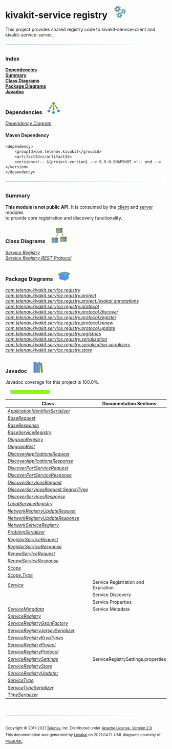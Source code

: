 # kivakit-service registry &nbsp;&nbsp;![](documentation/images/gears-40.png)

This project provides shared registry code to kivakit-service-client and kivakit-service-server.

![](documentation/images/horizontal-line.png)

### Index

[**Dependencies**](#dependencies)  
[**Summary**](#summary)  
[**Class Diagrams**](#class-diagrams)  
[**Package Diagrams**](#package-diagrams)  
[**Javadoc**](#javadoc)

### Dependencies <a name="dependencies"></a> &nbsp;&nbsp; ![](documentation/images/dependencies-40.png)

[*Dependency Diagram*](documentation/diagrams/dependencies.svg)

#### Maven Dependency

    <dependency>
        <groupId>com.telenav.kivakit</groupId>
        <artifactId></artifactId>
        <version><!-- ${project-version} --> 0.9.0-SNAPSHOT <!-- end --></version>
    </dependency>
![](documentation/images/horizontal-line.png)

[//]: # (start-user-text)

### Summary <a name = "summary"></a>

**This module is not public API**. It is consumed by the [client](../client/README.md) and [server](../server/README.md) modules  
to provide core registration and discovery functionality.

[//]: # (end-user-text)

### Class Diagrams <a name="class-diagrams"></a> &nbsp; &nbsp; ![](documentation/images/diagram-48.png)

[*Service Registry*](documentation/diagrams/diagram-registry.svg)  
[*Service Registry REST Protocol*](documentation/diagrams/diagram-rest.svg)  

### Package Diagrams <a name="package-diagrams"></a> &nbsp;&nbsp; ![](documentation/images/box-40.png)

[*com.telenav.kivakit.service.registry*](documentation/diagrams/com.telenav.kivakit.service.registry.svg)  
[*com.telenav.kivakit.service.registry.project*](documentation/diagrams/com.telenav.kivakit.service.registry.project.svg)  
[*com.telenav.kivakit.service.registry.project.lexakai.annotations*](documentation/diagrams/com.telenav.kivakit.service.registry.project.lexakai.annotations.svg)  
[*com.telenav.kivakit.service.registry.protocol*](documentation/diagrams/com.telenav.kivakit.service.registry.protocol.svg)  
[*com.telenav.kivakit.service.registry.protocol.discover*](documentation/diagrams/com.telenav.kivakit.service.registry.protocol.discover.svg)  
[*com.telenav.kivakit.service.registry.protocol.register*](documentation/diagrams/com.telenav.kivakit.service.registry.protocol.register.svg)  
[*com.telenav.kivakit.service.registry.protocol.renew*](documentation/diagrams/com.telenav.kivakit.service.registry.protocol.renew.svg)  
[*com.telenav.kivakit.service.registry.protocol.update*](documentation/diagrams/com.telenav.kivakit.service.registry.protocol.update.svg)  
[*com.telenav.kivakit.service.registry.registries*](documentation/diagrams/com.telenav.kivakit.service.registry.registries.svg)  
[*com.telenav.kivakit.service.registry.serialization*](documentation/diagrams/com.telenav.kivakit.service.registry.serialization.svg)  
[*com.telenav.kivakit.service.registry.serialization.serializers*](documentation/diagrams/com.telenav.kivakit.service.registry.serialization.serializers.svg)  
[*com.telenav.kivakit.service.registry.store*](documentation/diagrams/com.telenav.kivakit.service.registry.store.svg)  

### Javadoc <a name="javadoc"></a> &nbsp;&nbsp; ![](documentation/images/books-40.png)

Javadoc coverage for this project is 100.0%.  
  
&nbsp; &nbsp;  ![](documentation/images/meter-100-12.png)



| Class | Documentation Sections |
|---|---|
| [*ApplicationIdentifierSerializer*](https://telenav.github.io/kivakit/javadoc/kivakit.service.registry/com/telenav/kivakit/service/registry/serialization/serializers/ApplicationIdentifierSerializer.html) |  |  
| [*BaseRequest*](https://telenav.github.io/kivakit/javadoc/kivakit.service.registry/com/telenav/kivakit/service/registry/protocol/BaseRequest.html) |  |  
| [*BaseResponse*](https://telenav.github.io/kivakit/javadoc/kivakit.service.registry/com/telenav/kivakit/service/registry/protocol/BaseResponse.html) |  |  
| [*BaseServiceRegistry*](https://telenav.github.io/kivakit/javadoc/kivakit.service.registry/com/telenav/kivakit/service/registry/registries/BaseServiceRegistry.html) |  |  
| [*DiagramRegistry*](https://telenav.github.io/kivakit/javadoc/kivakit.service.registry/com/telenav/kivakit/service/registry/project/lexakai/annotations/DiagramRegistry.html) |  |  
| [*DiagramRest*](https://telenav.github.io/kivakit/javadoc/kivakit.service.registry/com/telenav/kivakit/service/registry/project/lexakai/annotations/DiagramRest.html) |  |  
| [*DiscoverApplicationsRequest*](https://telenav.github.io/kivakit/javadoc/kivakit.service.registry/com/telenav/kivakit/service/registry/protocol/discover/DiscoverApplicationsRequest.html) |  |  
| [*DiscoverApplicationsResponse*](https://telenav.github.io/kivakit/javadoc/kivakit.service.registry/com/telenav/kivakit/service/registry/protocol/discover/DiscoverApplicationsResponse.html) |  |  
| [*DiscoverPortServiceRequest*](https://telenav.github.io/kivakit/javadoc/kivakit.service.registry/com/telenav/kivakit/service/registry/protocol/discover/DiscoverPortServiceRequest.html) |  |  
| [*DiscoverPortServiceResponse*](https://telenav.github.io/kivakit/javadoc/kivakit.service.registry/com/telenav/kivakit/service/registry/protocol/discover/DiscoverPortServiceResponse.html) |  |  
| [*DiscoverServicesRequest*](https://telenav.github.io/kivakit/javadoc/kivakit.service.registry/com/telenav/kivakit/service/registry/protocol/discover/DiscoverServicesRequest.html) |  |  
| [*DiscoverServicesRequest.SearchType*](https://telenav.github.io/kivakit/javadoc/kivakit.service.registry/com/telenav/kivakit/service/registry/protocol/discover/DiscoverServicesRequest.SearchType.html) |  |  
| [*DiscoverServicesResponse*](https://telenav.github.io/kivakit/javadoc/kivakit.service.registry/com/telenav/kivakit/service/registry/protocol/discover/DiscoverServicesResponse.html) |  |  
| [*LocalServiceRegistry*](https://telenav.github.io/kivakit/javadoc/kivakit.service.registry/com/telenav/kivakit/service/registry/registries/LocalServiceRegistry.html) |  |  
| [*NetworkRegistryUpdateRequest*](https://telenav.github.io/kivakit/javadoc/kivakit.service.registry/com/telenav/kivakit/service/registry/protocol/update/NetworkRegistryUpdateRequest.html) |  |  
| [*NetworkRegistryUpdateResponse*](https://telenav.github.io/kivakit/javadoc/kivakit.service.registry/com/telenav/kivakit/service/registry/protocol/update/NetworkRegistryUpdateResponse.html) |  |  
| [*NetworkServiceRegistry*](https://telenav.github.io/kivakit/javadoc/kivakit.service.registry/com/telenav/kivakit/service/registry/registries/NetworkServiceRegistry.html) |  |  
| [*ProblemSerializer*](https://telenav.github.io/kivakit/javadoc/kivakit.service.registry/com/telenav/kivakit/service/registry/serialization/serializers/ProblemSerializer.html) |  |  
| [*RegisterServiceRequest*](https://telenav.github.io/kivakit/javadoc/kivakit.service.registry/com/telenav/kivakit/service/registry/protocol/register/RegisterServiceRequest.html) |  |  
| [*RegisterServiceResponse*](https://telenav.github.io/kivakit/javadoc/kivakit.service.registry/com/telenav/kivakit/service/registry/protocol/register/RegisterServiceResponse.html) |  |  
| [*RenewServiceRequest*](https://telenav.github.io/kivakit/javadoc/kivakit.service.registry/com/telenav/kivakit/service/registry/protocol/renew/RenewServiceRequest.html) |  |  
| [*RenewServiceResponse*](https://telenav.github.io/kivakit/javadoc/kivakit.service.registry/com/telenav/kivakit/service/registry/protocol/renew/RenewServiceResponse.html) |  |  
| [*Scope*](https://telenav.github.io/kivakit/javadoc/kivakit.service.registry/com/telenav/kivakit/service/registry/Scope.html) |  |  
| [*Scope.Type*](https://telenav.github.io/kivakit/javadoc/kivakit.service.registry/com/telenav/kivakit/service/registry/Scope.Type.html) |  |  
| [*Service*](https://telenav.github.io/kivakit/javadoc/kivakit.service.registry/com/telenav/kivakit/service/registry/Service.html) | Service Registration and Expiration |  
| | Service Discovery |  
| | Service Properties |  
| [*ServiceMetadata*](https://telenav.github.io/kivakit/javadoc/kivakit.service.registry/com/telenav/kivakit/service/registry/ServiceMetadata.html) | Service Metadata |  
| [*ServiceRegistry*](https://telenav.github.io/kivakit/javadoc/kivakit.service.registry/com/telenav/kivakit/service/registry/ServiceRegistry.html) |  |  
| [*ServiceRegistryGsonFactory*](https://telenav.github.io/kivakit/javadoc/kivakit.service.registry/com/telenav/kivakit/service/registry/serialization/ServiceRegistryGsonFactory.html) |  |  
| [*ServiceRegistryJerseySerializer*](https://telenav.github.io/kivakit/javadoc/kivakit.service.registry/com/telenav/kivakit/service/registry/serialization/ServiceRegistryJerseySerializer.html) |  |  
| [*ServiceRegistryKryoTypes*](https://telenav.github.io/kivakit/javadoc/kivakit.service.registry/com/telenav/kivakit/service/registry/project/ServiceRegistryKryoTypes.html) |  |  
| [*ServiceRegistryProject*](https://telenav.github.io/kivakit/javadoc/kivakit.service.registry/com/telenav/kivakit/service/registry/project/ServiceRegistryProject.html) |  |  
| [*ServiceRegistryProtocol*](https://telenav.github.io/kivakit/javadoc/kivakit.service.registry/com/telenav/kivakit/service/registry/protocol/ServiceRegistryProtocol.html) |  |  
| [*ServiceRegistrySettings*](https://telenav.github.io/kivakit/javadoc/kivakit.service.registry/com/telenav/kivakit/service/registry/ServiceRegistrySettings.html) | ServiceRegistrySettings.properties |  
| [*ServiceRegistryStore*](https://telenav.github.io/kivakit/javadoc/kivakit.service.registry/com/telenav/kivakit/service/registry/store/ServiceRegistryStore.html) |  |  
| [*ServiceRegistryUpdater*](https://telenav.github.io/kivakit/javadoc/kivakit.service.registry/com/telenav/kivakit/service/registry/ServiceRegistryUpdater.html) |  |  
| [*ServiceType*](https://telenav.github.io/kivakit/javadoc/kivakit.service.registry/com/telenav/kivakit/service/registry/ServiceType.html) |  |  
| [*ServiceTypeSerializer*](https://telenav.github.io/kivakit/javadoc/kivakit.service.registry/com/telenav/kivakit/service/registry/serialization/serializers/ServiceTypeSerializer.html) |  |  
| [*TimeSerializer*](https://telenav.github.io/kivakit/javadoc/kivakit.service.registry/com/telenav/kivakit/service/registry/serialization/serializers/TimeSerializer.html) |  |  

[//]: # (start-user-text)



[//]: # (end-user-text)

<br/>

![](documentation/images/horizontal-line.png)

<sub>Copyright &#169; 2011-2021 [Telenav](http://telenav.com), Inc. Distributed under [Apache License, Version 2.0](LICENSE)</sub>  
<sub>This documentation was generated by [Lexakai](https://github.com/Telenav/lexakai) on 2021.04.11. UML diagrams courtesy
of [PlantUML](http://plantuml.com).</sub>

